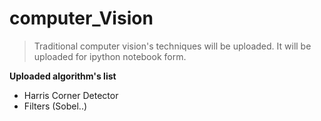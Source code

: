 # computer_Vision
> Traditional computer vision's techniques will be uploaded.
> It will be uploaded for ipython notebook form.

**Uploaded algorithm's list**
- Harris Corner Detector
- Filters (Sobel..)
